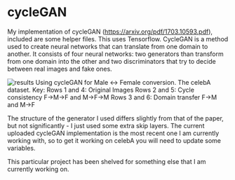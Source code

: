 # cycleGAN
My implementation of cycleGAN (https://arxiv.org/pdf/1703.10593.pdf), included are some helper files. This uses Tensorflow.
CycleGAN is a method used to create neural networks that can translate from one domain to another. It consists of four neural networks: two generators than transform from one domain into the other and two discriminators that try to decide between real images and fake ones.


![results](https://user-images.githubusercontent.com/26369491/52381706-c47f0900-2a2f-11e9-897b-d4ac9b355aeb.png)
Using cycleGAN for Male <-> Female conversion.
The celebA dataset.
Key:
Rows 1 and 4: Original Images
Rows 2 and 5: Cycle consistency F->M->F and M->F->M
Rows 3 and 6: Domain transfer F->M and M->F

The structure of the generator I used differs slightly from that of the paper, but not significantly - I just used some extra skip layers. The current uploaded cycleGAN implementation is the most recent one I am currently working with, so to get it working on celebA you will need to update some variables.

This particular project has been shelved for something else that I am currently working on.
